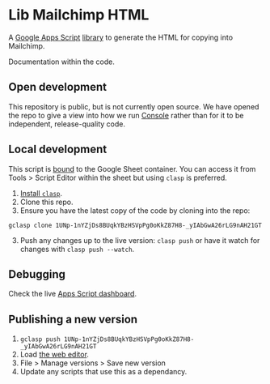 # Lib Mailchimp HTML

A [Google Apps Script](https://developers.google.com/apps-script/overview)
[library](https://developers.google.com/apps-script/guides/libraries) to
generate the HTML for copying into Mailchimp.

Documentation within the code.

## Open development

This repository is public, but is not currently open source. We have opened the
repo to give a view into how we run [Console](https://console.dev) rather than
for it to be independent, release-quality code.

## Local development

This script is [bound](https://developers.google.com/apps-script/guides/bound)
to the Google Sheet container. You can access it from Tools > Script Editor
within the sheet but using `clasp` is preferred.

1. [Install `clasp`](https://developers.google.com/apps-script/guides/clasp).
2. Clone this repo.
3. Ensure you have the latest copy of the code by cloning into the repo:

`gclasp clone 1UNp-1nYZjDs8BUqkYBzHSVpPg0oKkZ87H8-_yIAbGwA26rLG9nAH21GT`

3. Push any changes up to the live version: `clasp push` or have it watch for
   changes with `clasp push --watch`.

## Debugging

Check the live [Apps Script dashboard](https://script.google.com/home/all).

## Publishing a new version

1. `gclasp push 1UNp-1nYZjDs8BUqkYBzHSVpPg0oKkZ87H8-_yIAbGwA26rLG9nAH21GT`
2. Load [the web editor](https://script.google.com/a/console.dev/d/1UNp-1nYZjDs8BUqkYBzHSVpPg0oKkZ87H8-_yIAbGwA26rLG9nAH21GT/edit).
3. File > Manage versions > Save new version
4. Update any scripts that use this as a dependancy.
